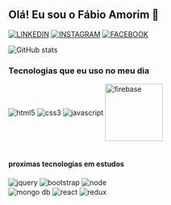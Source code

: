 ## Olá! Eu sou o Fábio Amorim 👋 

[![LINKEDIN](https://img.shields.io/badge/LinkedIn-0077B5?style=for-the-badge&logo=linkedin&logoColor=black)](https://linkedin.com/in/fabio-amorim-4545011a1)
[![INSTAGRAM](https://img.shields.io/badge/Instagram-E4405F?style=for-the-badge&logo=instagram&logoColor=black)](https://instagram.com/Fabioamorim20)
[![FACEBOOK](https://img.shields.io/badge/Facebook-1877F2?style=for-the-badge&logo=facebook&logoColor=black)]()

![GitHub stats](https://github-readme-stats.vercel.app/api?username=fabioamorim25&show_icons=true&theme=highcontrast)

### Tecnologias que eu uso no meu dia
<div>
   <img align="center" alt="html5" src="https://img.shields.io/badge/HTML5-E34F26?style=for-the-badge&logo=html5&logoColor=white">
   <img align="center" alt="css3" src="https://img.shields.io/badge/CSS3-1572B6?style=for-the-badge&logo=css3&logoColor=white">
   <img align="center" alt="javascript" src="https://img.shields.io/badge/JavaScript-F7DF1E?style=for-the-badge&logo=javascript&logoColor=black">
   <img align="center" alt="firebase" src="https://1.bp.blogspot.com/-y_mI3cvoo4Q/XJfM3e9jdAI/AAAAAAAAOoQ/X2mzom0BQLwwKLWys2BeMec0qewsIyifwCLcBGAs/s1600/Screen%2BShot%2B2019-03-24%2Bat%2B19.28.58.png" width="114">
 </div>
 <br>
 
 #### proximas tecnologias em estudos
  <div>
   <img align="center" alt="jquery" src="https://img.shields.io/badge/jQuery-0769AD?style=for-the-badge&logo=jquery&logoColor=black">
   <img align="center" alt="bootstrap" src="https://img.shields.io/badge/Bootstrap-563D7C?style=for-the-badge&logo=bootstrap&logoColor=black">
   <img align="center" alt="node" src="https://img.shields.io/badge/Node.js-43853D?style=for-the-badge&logo=node.js&logoColor=black">   
   <br>
   <img align="center" alt="mongo db" src="https://img.shields.io/badge/MongoDB-4EA94B?style=for-the-badge&logo=mongodb&logoColor=black">
   <img align="center" alt="react" src="https://img.shields.io/badge/React-20232A?style=for-the-badge&logo=react&logoColor=61DAFB">
   <img align="center" alt="redux" src="https://img.shields.io/badge/Redux-593D88?style=for-the-badge&logo=redux&logoColor=black">
</div>

